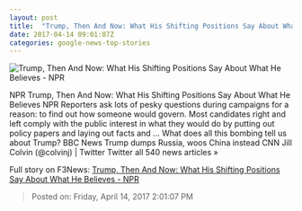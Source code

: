 ```yaml
---
layout: post
title:  "Trump, Then And Now: What His Shifting Positions Say About What He Believes - NPR"
date: 2017-04-14 09:01:07Z
categories: google-news-top-stories
---
```


![Trump, Then And Now: What His Shifting Positions Say About What He Believes - NPR](https://media.npr.org/assets/img/2017/04/13/ap_17103748643135_wide-f69d4f9992a1c7dbf33285e6c871a75c3e0079b2.jpg?s=1400)

NPR Trump, Then And Now: What His Shifting Positions Say About What He Believes NPR Reporters ask lots of pesky questions during campaigns for a reason: to find out how someone would govern. Most candidates right and left comply with the public interest in what they would do by putting out policy papers and laying out facts and ... What does all this bombing tell us about Trump? BBC News Trump dumps Russia, woos China instead CNN Jill Colvin (@colvinj) | Twitter Twitter all 540 news articles »


Full story on F3News: [Trump, Then And Now: What His Shifting Positions Say About What He Believes - NPR](http://www.f3nws.com/n/CF2hC)

> Posted on: Friday, April 14, 2017 2:01:07 PM
